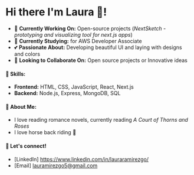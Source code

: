 # Hi there I'm Laura 👋!

- 🔭 **Currently Working On:** Open-source projects (*NextSketch - prototyping and visualizing tool for next.js apps*)
- 🌱 **Currently Studying:** for AWS Developer Associate
- 💕 **Passionate About:** Developing beautiful UI and laying with designs and colors
- 👯 **Looking to Collaborate On:** Open source projects or Innovative ideas
#### 🚀 **Skills:**
- **Frontend:** HTML, CSS, JavaScript, React, Next.js
- **Backend:** Node.js, Express, MongoDB, SQL
#### 🎉 **About Me:**
- I love reading romance novels, currently reading *A Court of Thorns and Roses*
- I love horse back riding 🐴
#### 📧 **Let's connect!**
- [LinkedIn] https://www.linkedin.com/in/lauraramirezgo/
- [Email] lauramirezgo5@gmail.com

